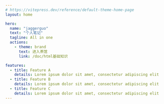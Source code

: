 ```yaml
---
# https://vitepress.dev/reference/default-theme-home-page
layout: home

hero:
  name: "jaggerguo"
  text: "个人笔记"
  tagline: All in one
  actions:
    - theme: brand
      text: 进入茶馆
      link: /doc/html基础知识

features:
  - title: Feature A
    details: Lorem ipsum dolor sit amet, consectetur adipiscing elit
  - title: Feature B
    details: Lorem ipsum dolor sit amet, consectetur adipiscing elit
  - title: Feature C
    details: Lorem ipsum dolor sit amet, consectetur adipiscing elit
---
```


